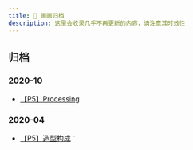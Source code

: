 ```yaml
---
title: 🎨 画画归档
description: 这里会收录几乎不再更新的内容，请注意其时效性
---
```


## 归档

### 2020-10

- [【P5】Processing](/_archieved/2021-10/processing)

### 2020-04

- [【P5】造型构成](/_archieved/2020-04/p5)
˜

